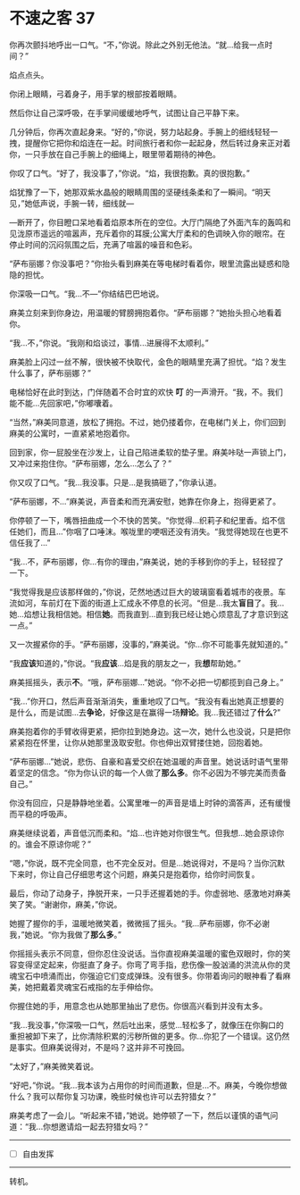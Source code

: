 # 不速之客 37

你再次颤抖地呼出一口气。“不，”你说。除此之外别无他法。“就...给我一点时间？”

焰点点头。

你闭上眼睛，弓着身子，用手掌的根部按着眼睛。

然后你让自己深呼吸，在手掌间缓缓地呼气，试图让自己平静下来。

几分钟后，你再次直起身来。“好的，”你说，努力站起身。手腕上的细线轻轻一拽，提醒你它把你和焰连在一起。时间旅行者和你一起起身，然后转过身来正对着你，一只手放在自己手腕上的细绳上，眼里带着期待的神色。

你叹了口气。“好了，我没事了，”你说。“焰，我很抱歉。真的很抱歉。”

焰犹豫了一下，她那双紫水晶般的眼睛周围的坚硬线条柔和了一瞬间。“明天见，”她低声说，手腕一转，细线就—

—断开了，你目瞪口呆地看着焰原本所在的空位。大厅门隔绝了外面汽车的轰鸣和见泷原市遥远的喧嚣声，充斥着你的耳膜;公寓大厅柔和的色调映入你的眼帘。在停止时间的沉闷氛围之后，充满了喧嚣的噪音和色彩。

“萨布丽娜？你没事吧？”你抬头看到麻美在等电梯时看着你，眼里流露出疑惑和隐隐的担忧。

你深吸一口气。“我...不—”你结结巴巴地说。

麻美立刻来到你身边，用温暖的臂膀拥抱着你。“萨布丽娜？”她抬头担心地看着你。

“我...不，”你说。“我刚和焰谈过，事情...进展得不太顺利。”

麻美脸上闪过一丝不解，很快被不快取代，金色的眼睛里充满了担忧。“焰？发生什么事了，萨布丽娜？”

电梯恰好在此时到达，门伴随着不合时宜的欢快 **叮** 的一声滑开。“我，不。我们能不能...先回家吧，”你嘟囔着。

“当然，”麻美同意道，放松了拥抱。不过，她仍搂着你，在电梯门关上，你们回到麻美的公寓时，一直紧紧地抱着你。

回到家，你一屁股坐在沙发上，让自己陷进柔软的垫子里。麻美咔哒一声锁上门，又冲过来抱住你。“萨布丽娜，怎么...怎么了？”

你又叹了口气。“我...我没事。只是...是我搞砸了，”你承认道。

“萨布丽娜，不...”麻美说，声音柔和而充满安慰，她靠在你身上，抱得更紧了。

你停顿了一下，嘴唇扭曲成一个不快的苦笑。“你觉得...织莉子和纪里香。焰不信任她们，而且...”你咽了口唾沫。喉咙里的哽咽还没有消失。“我觉得她现在也更不信任我了...”

“我...不，萨布丽娜，你...有你的理由，”麻美说，她的手移到你的手上，轻轻捏了一下。

“我觉得我是应该那样做的，”你说，茫然地透过巨大的玻璃窗看着城市的夜景。车流如河，车前灯在下面的街道上汇成永不停息的长河。“但是...我太**盲目**了。我...她...焰想让我相信她。相信**她**。而我直到...直到我已经让她心烦意乱了才意识到这一点。”

又一次握紧你的手。“萨布丽娜，没事的，”麻美说。“你...你不可能事先就知道的。”

“我**应该**知道的，”你说。“我**应该**...焰是我的朋友之一，我**想**帮助她。”

麻美摇摇头，表示**不**。“哦，萨布丽娜...”她说。“你不必把一切都揽到自己身上。”

“我...”你开口，然后声音渐渐消失，重重地叹了口气。“我没有看出她真正想要的是什么，而是试图...去**争论**，好像这是在赢得一场**辩论**。我...我还错过了**什么**?”

麻美抱着你的手臂收得更紧，把你拉到她身边。这一次，她什么也没说，只是把你紧紧抱在怀里，让你从她那里汲取安慰。你也伸出双臂搂住她，回抱着她。

“萨布丽娜...”她说，悲伤、自豪和喜爱交织在她温暖的声音里。她说话时语气里带着坚定的信念。“你为你认识的每一个人做了**那么多**。你不必因为不够完美而责备自己。”

你没有回应，只是静静地坐着。公寓里唯一的声音是墙上时钟的滴答声，还有缓慢而平稳的呼吸声。

麻美继续说着，声音低沉而柔和。“焰...也许她对你很生气。但我想...她会原谅你的。谁会不原谅你呢？”

“嗯，”你说，既不完全同意，也不完全反对。但是...她说得对，不是吗？当你沉默下来时，你让自己仔细思考这个问题，麻美只是抱着你，给你时间恢复。

最后，你动了动身子，挣脱开来，一只手还握着她的手。你虚弱地、感激地对麻美笑了笑。“谢谢你，麻美，”你说。

她握了握你的手，温暖地微笑着，微微摇了摇头。“我...萨布丽娜，你不必谢我，”她说。“你为我做了**那么多**。”

你摇摇头表示不同意，但你忍住没说话。当你直视麻美温暖的蜜色双眼时，你的笑容变得坚定起来，你挺直了身子。你弯了弯手指，悲伤像一股汹涌的洪流从你的灵魂宝石中喷涌而出，你强迫它们变成弹珠。没有很多。你带着询问的眼神看了看麻美，她把戴着灵魂宝石戒指的左手伸给你。

你握住她的手，用意念也从她那里抽出了悲伤。你很高兴看到并没有太多。

“我...我没事，”你深吸一口气，然后吐出来，感觉...轻松多了，就像压在你胸口的重担被卸下来了，比你清除积累的污秽所做的更多。你...你犯了一个错误。这仍然是事实。但麻美说得对，不是吗？这并非不可挽回。

“太好了，”麻美微笑着说。

“好吧，”你说。“我...我本该为占用你的时间而道歉，但是...不。麻美，今晚你想做什么？我可以帮你复习功课，晚些时候也许可以去狩猎女？”

麻美考虑了一会儿。“听起来不错，”她说。她停顿了一下，然后以谨慎的语气问道：“我...你想邀请焰一起去狩猎女吗？”

---

- [ ] 自由发挥

---

转机。

